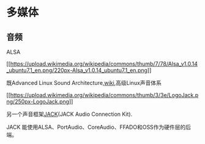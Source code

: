 多媒体
=====

## 音频

ALSA

[[https://upload.wikimedia.org/wikipedia/commons/thumb/7/78/Alsa_v1.0.14_ubuntu7.1_en.png/220px-Alsa_v1.0.14_ubuntu7.1_en.png]]

既Advanced Linux Sound Architecture,[wiki](https://en.wikipedia.org/wiki/Advanced_Linux_Sound_Architecture),高级Linux声音体系

[[https://upload.wikimedia.org/wikipedia/commons/thumb/3/3e/LogoJack.png/250px-LogoJack.png]]

另一个声音框架[JACK](https://zh.wikipedia.org/wiki/JACK_Audio_Connection_Kit)(JACK Audio Connection Kit).

JACK 能使用ALSA、PortAudio、CoreAudio、FFADO和OSS作为硬件层的后端。